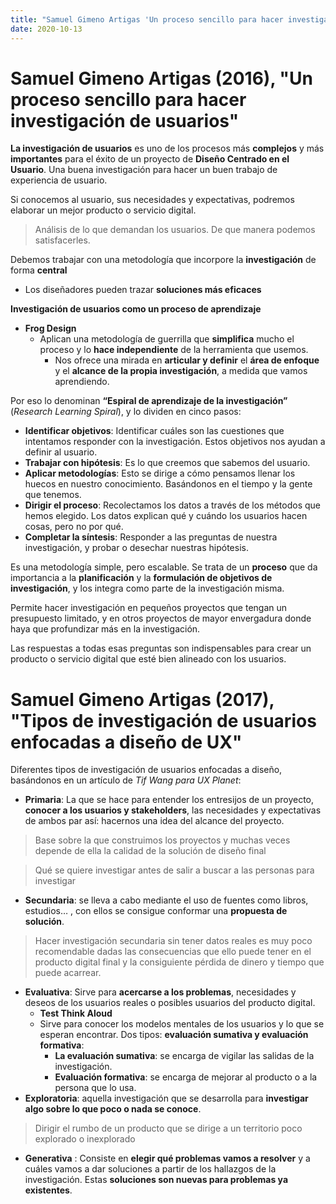 ```yaml
---
title: "Samuel Gimeno Artigas 'Un proceso sencillo para hacer investigación de usuarios'(2016) y 'Tipos de investigación de usuarios enfocadas a diseño de UX'(2017)"
date: 2020-10-13 
---
```


# Samuel Gimeno Artigas (2016), "Un proceso sencillo para hacer investigación de usuarios"

**La investigación de usuarios** es uno de los procesos más **complejos** y más **importantes** para el éxito de un proyecto de **Diseño Centrado en el Usuario**.
Una buena investigación para hacer un buen trabajo de experiencia de usuario. 

Si conocemos al usuario, sus necesidades y expectativas, podremos elaborar un mejor producto o servicio digital. 
> Análisis de lo que demandan los usuarios. De que manera podemos satisfacerles.

Debemos trabajar con una metodología que incorpore la **investigación** de forma **central** 
  * Los diseñadores pueden trazar **soluciones más eficaces**

**Investigación de usuarios como un proceso de aprendizaje**
  * **Frog Design** 
    *   Aplican una metodología de guerrilla que **simplifica** mucho el proceso y lo **hace independiente** de la herramienta que usemos.
        * Nos ofrece una mirada en **articular y definir** el **área de enfoque** y el **alcance de la propia investigación**, a medida que vamos aprendiendo.

Por eso lo denominan **“Espiral de aprendizaje de la investigación”** (*Research Learning Spiral*), y lo dividen en cinco pasos: 
  * **Identificar objetivos**: Identificar cuáles son las cuestiones que intentamos responder con la investigación. Estos objetivos nos ayudan a definir al usuario. 
  * **Trabajar con hipótesis**: Es lo que creemos que sabemos del usuario. 
  * **Aplicar metodologías**: Esto se dirige a cómo pensamos llenar los huecos en nuestro conocimiento. Basándonos en el tiempo y la gente que tenemos. 
  * **Dirigir el proceso**: Recolectamos los datos a través de los métodos que hemos elegido. Los datos explican qué y cuándo los usuarios hacen cosas, pero no por qué.
  * **Completar la síntesis**: Responder a las preguntas de nuestra investigación, y probar o desechar nuestras hipótesis. 

Es una metodología simple, pero escalable. Se trata de un **proceso** que da importancia a la **planificación** y la **formulación de objetivos de investigación**, y los integra como parte de la investigación misma. 

Permite hacer investigación en pequeños proyectos que tengan un presupuesto limitado, y en otros proyectos de mayor envergadura donde haya que profundizar más en la investigación. 

Las respuestas a todas esas preguntas son indispensables para crear un producto o servicio digital que esté bien alineado con los usuarios.

# Samuel Gimeno Artigas (2017), "Tipos de investigación de usuarios enfocadas a diseño de UX"
Diferentes tipos de investigación de usuarios enfocadas a diseño, basándonos en un artículo de *Tif Wang para UX Planet*:
  * **Primaria**: La que se hace para entender los entresijos de un proyecto, **conocer a los usuarios y stakeholders**, las necesidades y expectativas de ambos par así: hacernos una idea del alcance del proyecto.
  > Base sobre la que construimos los proyectos y muchas veces depende de ella la calidad de la solución de diseño final
  
  > Qué se quiere investigar antes de salir a buscar a las personas para investigar
  * **Secundaria**: se lleva a cabo mediante el uso de fuentes como libros, estudios… , con ellos se consigue conformar una **propuesta de solución**. 
  > Hacer investigación secundaria sin tener datos reales es muy poco recomendable dadas las consecuencias que ello puede tener en el producto digital final y la consiguiente pérdida de dinero y tiempo que puede acarrear.
  * **Evaluativa**: Sirve para **acercarse a los problemas**, necesidades y deseos de los usuarios reales o posibles usuarios del producto digital. 
    * **Test Think Aloud**
    * Sirve para conocer los modelos mentales de los usuarios y lo que se esperan encontrar. Dos tipos: **evaluación sumativa y evaluación formativa**: 
        * **La evaluación sumativa**: se encarga de vigilar las salidas de la investigación.
        * **Evaluación formativa**: se encarga de mejorar al producto o a la persona que lo usa.
  * **Exploratoria**: aquella investigación que se desarrolla para **investigar algo sobre lo que poco o nada se conoce**.
  > Dirigir el rumbo de un producto que se dirige a un territorio poco explorado o inexplorado 
  * **Generativa** : Consiste en **elegir qué problemas vamos a resolver** y a cuáles vamos a dar soluciones a partir de los hallazgos de la investigación. Estas **soluciones son nuevas para problemas ya existentes**.


  





